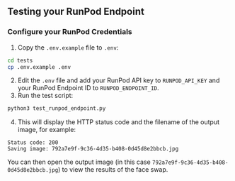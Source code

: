 ## Testing your RunPod Endpoint

### Configure your RunPod Credentials

1. Copy the `.env.example` file to `.env`:
```bash
cd tests
cp .env.example .env
```
2. Edit the `.env` file and add your RunPod API key to
`RUNPOD_API_KEY` and your RunPod Endpoint ID to
`RUNPOD_ENDPOINT_ID`.
3. Run the test script:
```bash
python3 test_runpod_endpoint.py
```
4. This will display the HTTP status code and the filename
   of the output image, for example:
```
Status code: 200
Saving image: 792a7e9f-9c36-4d35-b408-0d45d8e2bbcb.jpg
```

You can then open the output image (in this case
`792a7e9f-9c36-4d35-b408-0d45d8e2bbcb.jpg`) to view the
results of the face swap.

